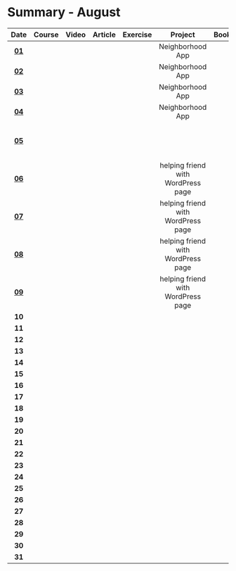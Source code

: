 # Summary - August

| Date   | Course                | Video | Article | Exercise | Project | Book | Achievement |
| :----: | :-------------------: | :---: | :-----: | :------: | :-----: | :--: | :---------: |
| **[01](https://github.com/jpacsai/LearningPath/blob/master/Daily-log/August/Daily-log_August.md#01-08)** |                       |       |         |          | Neighborhood App |      |             |
| **[02](https://github.com/jpacsai/LearningPath/blob/master/Daily-log/August/Daily-log_August.md#02-08)** |                       |       |         |          | Neighborhood App |      |             |
| **[03](https://github.com/jpacsai/LearningPath/blob/master/Daily-log/August/Daily-log_August.md#03-08)** |                       |       |         |          | Neighborhood App |      |             |
| **[04](https://github.com/jpacsai/LearningPath/blob/master/Daily-log/August/Daily-log_August.md#04-08)** |                       |       |         |          | Neighborhood App |      |             |
| **[05](https://github.com/jpacsai/LearningPath/blob/master/Daily-log/August/Daily-log_August.md#05-08)** |                       |       |         |          |         |      | [Graduated from Nanodegree program](https://graduation.udacity.com/confirm/TGGNUQPZ) |
| **[06](https://github.com/jpacsai/LearningPath/blob/master/Daily-log/August/Daily-log_August.md#06-08)** |                       |       |         |          | helping friend with WordPress page |      |             |
| **[07](https://github.com/jpacsai/LearningPath/blob/master/Daily-log/August/Daily-log_August.md#07-08)** |                       |       |         |          | helping friend with WordPress page |      |             |
| **[08](https://github.com/jpacsai/LearningPath/blob/master/Daily-log/August/Daily-log_August.md#08-08)** |                       |       |         |          | helping friend with WordPress page |      |             |
| **[09](https://github.com/jpacsai/LearningPath/blob/master/Daily-log/August/Daily-log_August.md#09-08)** |                       |       |         |          | helping friend with WordPress page |      |             |
| **10** |                       |       |         |          |         |      |             |
| **11** |                       |       |         |          |         |      |             |
| **12** |                       |       |         |          |         |      |             |
| **13** |                       |       |         |          |         |      |             |
| **14** |                       |       |         |          |         |      |             |
| **15** |                       |       |         |          |         |      |             |
| **16** |                       |       |         |          |         |      |             |
| **17** |                       |       |         |          |         |      |             |
| **18** |                       |       |         |          |         |      |             |
| **19** |                       |       |         |          |         |      |             |
| **20** |                       |       |         |          |         |      |             |
| **21** |                       |       |         |          |         |      |             |
| **22** |                       |       |         |          |         |      |             |
| **23** |                       |       |         |          |         |      |             |
| **24** |                       |       |         |          |         |      |             |
| **25** |                       |       |         |          |         |      |             |
| **26** |                       |       |         |          |         |      |             |
| **27** |                       |       |         |          |         |      |             |
| **28** |                       |       |         |          |         |      |             |
| **29** |                       |       |         |          |         |      |             |
| **30** |                       |       |         |          |         |      |             |
| **31** |                       |       |         |          |         |      |             |

